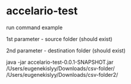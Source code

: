 # accelario-test

run command example

1st parameter - source folder (should exist)

2nd parameter - destination folder (should exist)


 java -jar accelario-test-0.0.1-SNAPSHOT.jar /Users/eugenekislyy/Downloads/csv-folder/ /Users/eugenekislyy/Downloads/csv-folder2/
